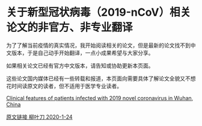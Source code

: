 # 关于新型冠状病毒（2019-nCoV）相关论文的非官方、非专业翻译

为了了解当前疫情的真实情况，我开始阅读相关的论文，但是最新的论文找不到中文版本，于是自己动手开始翻译，一点小成果希望与大家分享。

如果相关论文已经有官方中文版本，请告知或协助更新本页面。

这些论文国内媒体已经有一些转载和报道，本页面向需要具体了解论文全貌又不想花时间读原文的读者，但不适用于医学专业读者。

[Clinical features of patients infected with 2019 novel coronavirus in Wuhan, China](https://github.com/samyn/2019nCoVPaperTrans/blob/master/Clinical%20features%20of%20patients%20infected%20with%202019%20novel%20coronavirus%20in%20Wuhan%2C%20China.md)

[原文链接 柳叶刀 2020-1-24](https://www.thelancet.com/journals/lancet/article/PIIS0140-6736(20)30183-5/fulltext)


